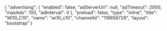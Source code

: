 {
    "advertising": {
        "enabled": false,
        "adServerUrl": null,
        "adTimeout": 2000,
        "maxAds": 100,
        "adInterval": 0
    },
    "preload": false,
    "type": "inline",
    "title": "WI10_C10",
    "name": "wi10_c10",
    "channelId": "119658728",
    "layout": "bootstrap"
}